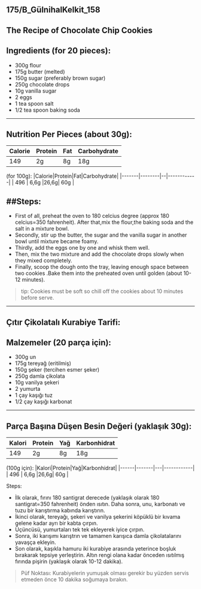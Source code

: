 175/B_GülnihalKelkit_158
---
The Recipe of Chocolate Chip Cookies
---
Ingredients (for 20 pieces):
---
* 300g flour
* 175g butter (melted)
* 150g sugar (preferably brown sugar)
* 250g chocolate drops
* 10g vanilla sugar
* 2 eggs
* 1 tea spoon salt
* 1/2 tea spoon baking soda 
---
 Nutrition Per Pieces (about 30g):
---
|Calorie|Protein|Fat|Carbohydrate|
|-------|--------|--|------------|
|  149  |   2g   |8g|   18g      |

(for 100g):
|Calorie|Protein|Fat|Carbohydrate|
|-------|--------|--|------------|
|  496  |  6,6g  |26,6g|  60g    |

##Steps:
---
+ First of all, preheat the oven to 180 celcius degree (approx 180 celcius=350 fahrenheit). After that,mix the flour,the baking soda and the salt in a mixture bowl.
+ Secondly, stir up the butter, the sugar and the vanilla sugar in another bowl until mixture became foamy.
+ Thirdly, add the eggs one by one and whisk them well.
+ Then, mix the two mixture and add the chocolate drops slowly when they mixed completely.
+ Finally, scoop the dough onto the tray, leaving enough space between two cookies .Bake them into the preheated oven until golden (about 10-12 minutes).
>tip: Cookies must be soft so chill off the cookies about 10 minutes before serve.
---
Çıtır Çikolatalı Kurabiye Tarifi:
---
Malzemeler (20 parça için):
---
* 300g un
* 175g tereyağ (eritilmiş)
* 150g şeker (tercihen esmer şeker)
* 250g damla çikolata
* 10g vanilya şekeri
* 2 yumurta
* 1 çay kaşığı tuz
* 1/2 çay kaşığı karbonat
---
Parça Başına Düşen Besin Değeri (yaklaşık 30g):
---
|Kalori|Protein|Yağ|Karbonhidrat|
|------|--------|--|------------|
|  149 |   2g   |8g|   18g      |

(100g için):
|Kalori|Protein|Yağ|Karbonhidrat|
|------|-------|---|------------|
|  496 | 6,6g  |26,6g|  60g     |

Steps:
+ İlk olarak, fırını 180 santigrat derecede (yaklaşık olarak 180 santigrat=350 fahrenheit) önden ısıtın. Daha sonra, unu, karbonatı ve tuzu bir karıştırma kabında karıştırın.
+ İkinci olarak, tereyağı, şekeri ve vanilya şekerini köpüklü bir kıvama gelene kadar ayrı bir kabta çırpın.
+ Üçüncüsü, yumurtaları tek tek ekleyerek iyice çırpın.
+ Sonra, iki karışımı karıştrın ve  tamamen karışıca damla çikolatalarını yavaşça ekleyin.
+ Son olarak, kaşıkla hamuru iki kurabiye arasında yeterince boşluk bırakarak tepsiye yerleştirin. Altın rengi olana kadar önceden ısıtılmış fırında pişirin (yaklaşık olarak 10-12 dakika).
> Püf Noktası: Kurabiyelerin yumuşak olması gerekir bu yüzden servis etmeden önce 10 dakika soğumaya bırakın.
